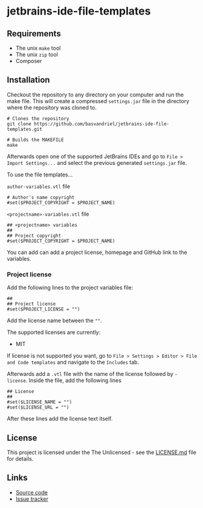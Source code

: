 # jetbrains-ide-file-templates


## Requirements

* The unix `make` tool
* The unix `zip` tool
* Composer

## Installation

Checkout the repository to any directory on your computer and run the make file.
This will create a compressed `settings.jar` file in the directory where the repository was cloned to.

```shell
# Clones the repository
git clone https://github.com/basvandriel/jetbrains-ide-file-templates.git

# Builds the MAKEFILE
make
```

Afterwards open one of the supported JetBrains IDEs
and go to `File > Import Settings...` and select the previous generated `settings.jar` file.

To use the file templates...
 
`author-variables.vtl` file
```shell
# Author's name copyright
#set($PROJECT_COPYRIGHT = $PROJECT_NAME)
```

`<projectname>-variables.vtl` file

```shell
## <projectname> variables
##
## Project copyright
#set($PROJECT_COPYRIGHT = $PROJECT_NAME)
```

You can add can add a project license, homepage and GitHub link to the variables.

### Project license
Add the following lines to the project variables file:
```shell
##
## Project license
#set($PROJECT_LICENSE = "")
```
Add the license name between the `""`.
 
The supported licenses are currently:
* MIT

If license is not supported you want, go to `File > Settings > Editor > File and Code templates` and navigate to the `Includes` tab.

Afterwards add a `.vtl` file with the name of the license followed by `-license`. Inside the file, add the following lines
```
## License
## 
#set($LICENSE_NAME = "")
#set($LICENSE_URL = "")
```

After these lines add the license text itself.
## License

This project is licensed under the The Unlicensed - see the [LICENSE.md](LICENSE.md) file for details.

## Links
* [Source code](https://github.com/basvandriel/jetbrains-ide-file-templates)
* [Issue tracker](https://github.com/basvandriel/jetbrains-ide-file-templates/issues)
